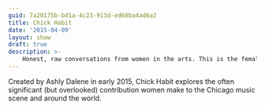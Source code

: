 ```yaml
---
guid: 7a20175b-bd1a-4c23-913d-ed68ba4ad6a2
title: Chick Habit
date: '2015-04-09'
layout: show 
draft: true
description: >-
    Honest, raw conversations from women in the arts. This is the female perspective you've been looking for.
---
```

Created by Ashly Dalene in early 2015, Chick Habit explores the often significant (but overlooked) contribution women make to the Chicago music scene and around the world.